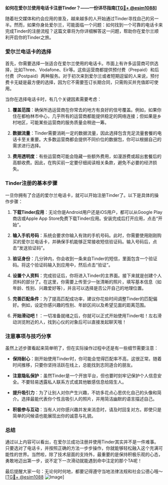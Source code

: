 **如何在爱尔兰使用电话卡注册Tinder？——一份详尽指南[[TG💪+ @esim1088](https://t.me/s/esim1088)]**

随着社交媒体和约会应用的普及，越来越多的人开始通过Tinder寻找自己的另一半。然而，如果你身处爱尔兰，可能面临一个问题：如何找到一个可靠的电话卡来完成Tinder的注册流程？这篇文章将为你详细解答这一问题，帮助你在爱尔兰顺利开启你的Tinder之旅。

### 爱尔兰电话卡的选择

首先，你需要选择一张适合在爱尔兰使用的电话卡。市面上有许多运营商可供选择，比如Three、Vodafone、Eir等。这些运营商都提供预付费（Prepaid）和后付费（Postpaid）两种服务。对于初次来到爱尔兰或者短期逗留的人来说，预付费卡无疑是最方便的选择，因为它不需要签订长期合同，只需购买并充值即可使用。

当你在选择电话卡时，有几个关键因素需要考虑：

1. **覆盖范围**：确保所选运营商在你常去的地方有良好的信号覆盖。例如，如果你住在都柏林市中心，几乎所有的运营商都能提供稳定的网络连接；但如果是乡村地区，可能某些运营商的服务质量会稍逊一筹。
   
2. **数据流量**：Tinder需要消耗一定的数据流量，因此选择包含充足流量套餐的电话卡至关重要。大多数运营商都会提供不同价位的数据包，你可以根据自己的需求进行选择。

3. **费用透明度**：有些运营商可能会隐藏一些额外费用，如漫游费或超出套餐后的高额收费。因此，在购买前一定要仔细阅读相关条款，避免不必要的经济损失。

### Tinder注册的基本步骤

一旦你拥有了合适的爱尔兰电话卡，就可以开始注册Tinder了。以下是具体的操作步骤：

1. **下载Tinder应用**：无论你是Android用户还是iOS用户，都可以从Google Play商店或Apple App Store免费下载Tinder应用。安装完成后打开应用，点击“开始”。

2. **输入手机号码**：系统会要求你输入有效的手机号码。此时，你需要使用刚刚购买的爱尔兰电话卡，并确保手机能够正常接收短信验证码。输入号码后，点击“发送验证码”。

3. **验证身份**：几分钟内，你会收到一条来自Tinder的短信，里面包含一个验证码。将这个验证码输入到应用中，然后点击“验证”。

4. **设置个人资料**：完成验证后，你将进入Tinder的主界面。接下来就是创建个人资料的部分了。在这里，你需要上传至少一张清晰的照片，填写基本信息（如年龄、性别、兴趣爱好等），并且可以选择是否公开自己的地理位置。

5. **完善匹配条件**：为了提高匹配成功率，建议你花些时间调整Tinder的匹配偏好。例如，设定你感兴趣的性别、年龄区间以及希望见面的距离范围。

6. **开始滑动吧！**：一切准备就绪之后，你就可以正式开始使用Tinder啦！左右滑动浏览附近的人，找到心仪的对象后可以直接发起聊天哦！

### 注意事项与技巧分享

虽然上述步骤看起来简单明了，但在实际操作过程中还是有一些细节需要注意：

- **保持耐心**：刚开始使用Tinder时，你可能会觉得匹配率不高，这很正常。随着时间推移，只要你坚持活跃在线上，总能找到志同道合的朋友。

- **注意隐私保护**：虽然Tinder是一个开放平台，但也要时刻牢记保护个人信息安全。不要轻易透露私人联系方式或其他敏感信息给陌生人。

- **提升吸引力**：为了让别人对你产生兴趣，不妨多花点心思优化自己的头像和简介。选择最能代表你个性且吸引人的照片，并用简洁幽默的语言描述自己。

- **积极参与互动**：当有人对你感兴趣并发来消息时，请及时回复对方。即使只是简单的问候语也能展现出你的诚意与礼貌。

### 总结

通过以上内容可以看出，在爱尔兰成功注册并使用Tinder其实并不是一件难事。只要选对了电话卡，并按照正确的方法一步步操作，你就能够轻松融入这个充满可能性的世界。当然啦，除了技术层面的支持外，最重要的是保持积极乐观的心态，勇敢地迈出第一步，说不定下一次滑动就能遇到命中注定的那个TA呢！

最后提醒大家一句：无论何时何地，都要记得遵守当地法律法规和社会公德心哦～ [[TG💪+ @esim1088](https://t.me/s/esim1088) ![Image](https://i.postimg.cc/4NQfJmqS/Snipaste-2025-05-13-00-14-12.png)]